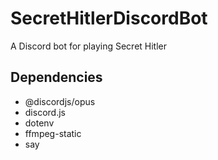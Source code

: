 # SecretHitlerDiscordBot
A Discord bot for playing Secret Hitler
## Dependencies
 - @discordjs/opus
 - discord.js
 - dotenv
 - ffmpeg-static
 - say
